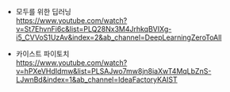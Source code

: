 - 모두를 위한 딥러닝  
https://www.youtube.com/watch?v=St7EhvnFi6c&list=PLQ28Nx3M4JrhkqBVIXg-i5_CVVoS1UzAv&index=2&ab_channel=DeepLearningZeroToAll

- 카이스트 파이토치   
https://www.youtube.com/watch?v=hPXeVHdIdmw&list=PLSAJwo7mw8jn8iaXwT4MqLbZnS-LJwnBd&index=1&ab_channel=IdeaFactoryKAIST

